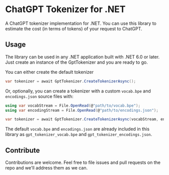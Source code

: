 # ChatGPT Tokenizer for .NET

A ChatGPT tokenizer implementation for .NET.
You can use this library to estimate the cost (in terms of tokens) of your request to ChatGPT.

## Usage

The library can be used in any .NET application built with .NET 6.0 or later. Just create an instance of the GptTokenizer and you are ready to go.

You can either create the default tokenizer

```csharp
var tokenizer = await GptTokenizer.CreateTokenizerAsync();
```

Or, optionally, you can create a tokenizer with a custom `vocab.bpe` and `encodings.json` source files with:
```csharp
using var vocabStream = File.OpenRead(@"path/to/vocab.bpe");
using var encodingStream = File.OpenRead(@"path/to/encodings.json");

var tokenizer = await GptTokenizer.CreateTokenizerAsync(vocabStream, encodingsStream);
```
The default `vocab.bpe` and `encodings.json` are already included in this library as `gpt_tokenizer_vocab.bpe` and `gpt_tokenizer_encodings.json`.

## Contribute

Contributions are welcome. Feel free to file issues and pull requests on the repo and we'll address them as we can. 